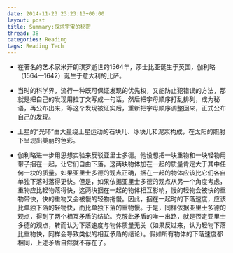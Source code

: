 ```yaml
---
date: 2014-11-23 23:23:13+00:00
layout: post
title: Summary:探求宇宙的秘密
thread: 38
categories: Reading
tags: Reading Tech
---
```


- 在著名的艺术家米开朗琪罗逝世的1564年，莎士比亚诞生于英国，伽利略（1564—1642）诞生于意大利的比萨。

- 当时的科学界，流行一种既可保证发现的优先权，又能防止犯错误的方法，那就是把自己的发现用拉丁文写成一句话，然后把字母顺序打乱排列，成为秘语，再公布出来，等这个发现被证实后，重新把字母顺序调整回来，正式公布自己的发现。

- 土星的“光环”由大量绕土星运动的石块儿、冰块儿和泥浆构成，在太阳的照射下呈现出美丽的色彩。

- 伽利略进一步用思想实验来反驳亚里士多德。他设想把一块重物和一块轻物用带子捆在一起，让它们自由下落。这两块物体加在一起的质量肯定大于其中任何一块的质量。如果亚里士多德的观点正确，捆在一起的物体应该比它们各自单独下落时落得更快。但是，如果依据亚里士多德的观点从另一个角度考虑，重物应比轻物落得快，这两块捆在一起的物体相互影响，慢的轻物会被快的重物带快，快的重物又会被慢的轻物拖慢。因此，捆在一起时的下落速度，应该比单独下落的轻物快，而比单独下落的重物慢。于是，同样依据亚里士多德的观点，得到了两个相互矛盾的结论。克服此矛盾的唯一出路，就是否定亚里士多德的观点，转而认为下落速度与物体质量无关（如果反过来，认为轻物下落比重物快，同样会导致类似的相互矛盾的结论）。假如所有物体的下落速度都相同，上述矛盾自然就不存在了。
